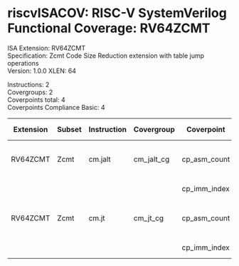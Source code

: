 # riscvISACOV: RISC-V SystemVerilog Functional Coverage: RV64ZCMT

ISA Extension: RV64ZCMT  
Specification: Zcmt Code Size Reduction extension with table jump operations  
Version:       1.0.0
XLEN:          64 

Instructions:  2  
Covergroups:   2  
Coverpoints total:   4  
Coverpoints Compliance Basic:  4  

| Extension | Subset | Instruction| Covergroup | Coverpoint     | Coverpoint Description | Coverpoint Level  |
| ----------| ------ | ---------- | ---------- | -------------- | ---------------------- | ----------------- |
| RV64ZCMT              |           Zcmt |    cm.jalt |  cm_jalt_cg | cp_asm_count | Number of times instruction is executed | Compliance Basic
|                       |                |            |             | cp_imm_index |   JVT index | Compliance Basic
| RV64ZCMT              |           Zcmt |      cm.jt |    cm_jt_cg | cp_asm_count | Number of times instruction is executed | Compliance Basic
|                       |                |            |             | cp_imm_index |   JVT index | Compliance Basic


